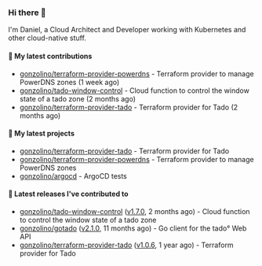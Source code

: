 ### Hi there 👋

I'm Daniel, a Cloud Architect and Developer working with Kubernetes and other cloud-native stuff.

#### 👷 My latest contributions

- [gonzolino/terraform-provider-powerdns](https://github.com/gonzolino/terraform-provider-powerdns) - Terraform provider to manage PowerDNS zones (1 week ago)
- [gonzolino/tado-window-control](https://github.com/gonzolino/tado-window-control) - Cloud function to control the window state of a tado zone (2 months ago)
- [gonzolino/terraform-provider-tado](https://github.com/gonzolino/terraform-provider-tado) - Terraform provider for Tado (2 months ago)

#### 🌱 My latest projects

- [gonzolino/terraform-provider-tado](https://github.com/gonzolino/terraform-provider-tado) - Terraform provider for Tado
- [gonzolino/terraform-provider-powerdns](https://github.com/gonzolino/terraform-provider-powerdns) - Terraform provider to manage PowerDNS zones
- [gonzolino/argocd](https://github.com/gonzolino/argocd) - ArgoCD tests

#### 🔭 Latest releases I've contributed to

- [gonzolino/tado-window-control](https://github.com/gonzolino/tado-window-control) ([v1.7.0](https://github.com/gonzolino/tado-window-control/releases/tag/v1.7.0), 2 months ago) - Cloud function to control the window state of a tado zone
- [gonzolino/gotado](https://github.com/gonzolino/gotado) ([v2.1.0](https://github.com/gonzolino/gotado/releases/tag/v2.1.0), 11 months ago) - Go client for the tado° Web API
- [gonzolino/terraform-provider-tado](https://github.com/gonzolino/terraform-provider-tado) ([v1.0.6](https://github.com/gonzolino/terraform-provider-tado/releases/tag/v1.0.6), 1 year ago) - Terraform provider for Tado
